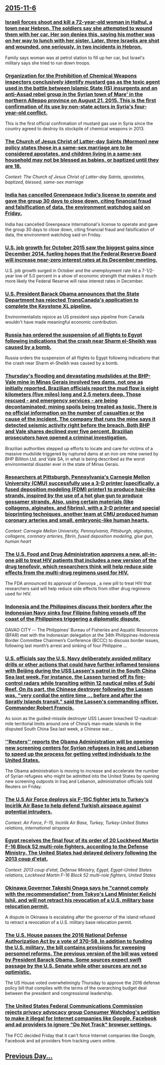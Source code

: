 ## [2015-11-6](/news/2015/11/6/index.md)

### [Israeli forces shoot and kill a 72-year-old woman in Halhul, a town near Hebron. The soldiers say she  attempted to wound them with her car. Her son denies this, saying his mother was on her way to lunch with her sister. Later, three Israelis are shot and wounded, one seriously, in two incidents in Hebron. ](/news/2015/11/6/israeli-forces-shoot-and-kill-a-72-year-old-woman-in-halhul-a-town-near-hebron-the-soldiers-say-she-attempted-to-wound-them-with-her-car.md)
Family says woman was at petrol station to fill up her car, but Israel&#39;s military says she tried to run down troops.

### [Organization for the Prohibition of Chemical Weapons inspectors conclusively identify mustard gas as the toxic agent used in the battle between Islamic State (IS) insurgents and an anti-Assad rebel group in the Syrian town of Mare' in the northern Alleppo province on August 21, 2015. This is the first confirmation of its use by non-state actors in Syria's four-year-old conflict. ](/news/2015/11/6/organization-for-the-prohibition-of-chemical-weapons-inspectors-conclusively-identify-mustard-gas-as-the-toxic-agent-used-in-the-battle-betw.md)
This is the first official confirmation of mustard gas use in Syria since the country agreed to destroy its stockpile of chemical weapons in 2013. 

### [The Church of Jesus Christ of Latter-day Saints (Mormon) new policy states those in a same-sex marriage are to be considered apostates, and children living in a same-sex household may not be blessed as babies, or baptized until they are 18. ](/news/2015/11/6/the-church-of-jesus-christ-of-latter-day-saints-mormon-new-policy-states-those-in-a-same-sex-marriage-are-to-be-considered-apostates-and.md)
_Context: The Church of Jesus Christ of Latter-day Saints, apostates, baptized, blessed, same-sex marriage_

### [India has cancelled Greenpeace India's license to operate and gave the group 30 days to close down, citing financial fraud and falsification of data, the environment watchdog said on Friday. ](/news/2015/11/6/india-has-cancelled-greenpeace-india-s-license-to-operate-and-gave-the-group-30-days-to-close-down-citing-financial-fraud-and-falsification.md)
India has cancelled Greenpeace International&#039;s license to operate and gave the group 30 days to close down, citing financial fraud and falsification of data, the environment watchdog said on Friday.

### [U.S. job growth for October 2015 saw the biggest gains since December 2014, fueling hopes that the Federal Reserve Board will increase near-zero interest rates at its December meeting. ](/news/2015/11/6/u-s-job-growth-for-october-2015-saw-the-biggest-gains-since-december-2014-fueling-hopes-that-the-federal-reserve-board-will-increase-near.md)
U.S. job growth surged in October and the unemployment rate hit a 7-1/2-year low of 5.0 percent in a show of economic strength that makes it much more likely the Federal Reserve will raise interest rates in December.

### [U.S. President Barack Obama announces that the State Department has rejected TransCanada's application to complete the Keystone XL pipeline. ](/news/2015/11/6/u-s-president-barack-obama-announces-that-the-state-department-has-rejected-transcanada-s-application-to-complete-the-keystone-xl-pipeline.md)
Environmentalists rejoice as US president says pipeline from Canada wouldn&#39;t have made meaningful economic contribution.

### [Russia has ordered the suspension of all flights to Egypt following indications that the crash near Sharm el-Sheikh was caused by a bomb.](/news/2015/11/6/russia-has-ordered-the-suspension-of-all-flights-to-egypt-following-indications-that-the-crash-near-sharm-el-sheikh-was-caused-by-a-bomb.md)
Russia orders the suspension of all flights to Egypt following indications that the crash near Sharm el-Sheikh was caused by a bomb.

### [Thursday's flooding and devastating mudslides at the BHP-Vale mine in Minas Gerais involved two dams, not one as initially reported. Brazilian officials report the mud flow is eight kilometers (five miles) long and 2.5 meters deep.  Those rescued - and emergency services - are being decontaminated; mining spoils being treated as toxic. There is no official information on the number of casualties or the cause of the incident. The company that runs the mine says it detected seismic activity right before the breach. Both BHP and Vale shares declined over five percent. Brazilian prosecutors have opened a criminal investigation. ](/news/2015/11/6/thursday-s-flooding-and-devastating-mudslides-at-the-bhp-vale-mine-in-minas-gerais-involved-two-dams-not-one-as-initially-reported-brazili.md)
Brazilian authorities stepped up efforts to locate and care for victims of a massive mudslide triggered by ruptured dams at an iron ore mine owned by BHP Billiton Ltd. and Vale SA, in what is being described as the worst environmental disaster ever in the state of Minas Gerais.

### [Researchers at Pittsburgh, Pennsylvania's Carnegie Mellon University (CMU) successfully use a 3-D printer (specifically, a fused deposition modeling (FDM) printer) to produce hair-like strands, inspired by the use of a hot glue gun to produce gossamer strands. Also, using certain materials (like collagens, alginates, and fibrins), with a 3-D printer and special bioprinting techniques, another team at CMU produced human coronary arteries and small, embryonic-like human hearts. ](/news/2015/11/6/researchers-at-pittsburgh-pennsylvania-s-carnegie-mellon-university-cmu-successfully-use-a-3-d-printer-specifically-a-fused-deposition.md)
_Context: Carnegie Mellon University, Pennsylvania, Pittsburgh, alginates, collagens, coronary arteries, fibrin, fused deposition modeling, glue gun, human heart_

### [The U.S. Food and Drug Administration  approves a new, all-in-one pill to treat HIV patients that includes a new version of the drug tenofovir, which researchers think will help reduce side effects from the multi-drug regimens used for HIV. ](/news/2015/11/6/the-u-s-food-and-drug-administration-approves-a-new-all-in-one-pill-to-treat-hiv-patients-that-includes-a-new-version-of-the-drug-tenofov.md)
The FDA announced its approval of Genvoya , a new pill to treat HIV that researchers said will help reduce side effects from other drug regimens used for HIV.

### [Indonesia and the Philippines discuss their borders after the Indonesian Navy sinks four Filipino fishing vessels off the coast of the Philippines triggering a diplomatic dispute. ](/news/2015/11/6/indonesia-and-the-philippines-discuss-their-borders-after-the-indonesian-navy-sinks-four-filipino-fishing-vessels-off-the-coast-of-the-phili.md)
DAVAO CITY -- The Philippines&#8217; Bureau of Fisheries and Aquatic Resources (BFAR) met with the Indonesian delegation at the 34th Philippines-Indonesia Border Committee Chairmen&#8217;s Conference (BCCC) to discuss border issues, following last month&#8217;s arrest and sinking of four Philippine ...

### [U.S. officials say the U.S. Navy deliberately avoided military drills or other actions that could have further inflamed tensions with Beijing during the USS Lassen's patrol in the South China Sea last week.  For instance, the Lassen turned off its fire-control radars while transiting within 12 nautical miles of Subi Reef. On its part, the Chinese destroyer following the Lassen was, "very cordial the entire time ...  before and after the Spratly Islands transit," said the Lassen's commanding officer, Commander Robert Francis. ](/news/2015/11/6/u-s-officials-say-the-u-s-navy-deliberately-avoided-military-drills-or-other-actions-that-could-have-further-inflamed-tensions-with-beijin.md)
As soon as the guided-missile destroyer USS Lassen breached 12-nautical-mile territorial limits around one of China&#8217;s man-made islands in the disputed South China Sea last week, a Chinese war…

### [''Reuters'' reports the Obama Administration will be opening new screening centers for Syrian refugees in Iraq and Lebanon to speed up the process for getting vetted individuals to the United States. ](/news/2015/11/6/reuters-reports-the-obama-administration-will-be-opening-new-screening-centers-for-syrian-refugees-in-iraq-and-lebanon-to-speed-up-the-p.md)
The Obama administration is moving to increase and accelerate the number of Syrian refugees who might be admitted into the United States by opening new screening outposts in Iraq and Lebanon, administration officials told Reuters on Friday.

### [The U.S Air Force deploys six F-15C fighter jets to Turkey's  Incirlik Air Base to help defend Turkish airspace against potential intruders. ](/news/2015/11/6/the-u-s-air-force-deploys-six-f-15c-fighter-jets-to-turkey-s-incirlik-air-base-to-help-defend-turkish-airspace-against-potential-intruders.md)
_Context: Air Force, F-15, Incirlik Air Base, Turkey, Turkey-United States relations, international airspace_

### [Egypt receives the final four of its order of 20 Lockheed Martin F-16 Block 52 multi-role fighters, according to the Defense Ministry. The United States had delayed delivery   following the 2013 coup d'etat. ](/news/2015/11/6/egypt-receives-the-final-four-of-its-order-of-20-lockheed-martin-f-16-block-52-multi-role-fighters-according-to-the-defense-ministry-the-u.md)
_Context: 2013 coup d'etat, Defense Ministry, Egypt, Egypt-United States relations, Lockheed Martin F-16 Block 52 multi-role fighters, United States_

### [Okinawa Governor Takeshi Onaga says he "cannot comply with the recommendation" from Tokyo's Land Minister Keiichi Ishii, and will not retract his revocation of a U.S. military base relocation permit. ](/news/2015/11/6/okinawa-governor-takeshi-onaga-says-he-cannot-comply-with-the-recommendation-from-tokyo-s-land-minister-keiichi-ishii-and-will-not-retrac.md)
A dispute in Okinawa is escalating after the governor of the island refused to retract a revocation of a U.S. military base relocation permit.

### [The U.S. House passes the 2016 National Defense Authorization Act by a vote of 370-58.  In addition to funding the U.S. military, the bill contains provisions for sweeping personnel reforms. The previous version of the bill was vetoed by President Barack Obama.  Some sources expect swift passage by the U.S. Senate while other sources are not so optimistic. ](/news/2015/11/6/the-u-s-house-passes-the-2016-national-defense-authorization-act-by-a-vote-of-370-58-in-addition-to-funding-the-u-s-military-the-bill-c.md)
The US House voted overwhelmingly Thursday to approve the 2016 defense policy bill that complies with the terms of the overarching budget deal between the president and congressional leadership.

### [The United States Federal Communications Commission rejects  privacy advocacy group Consumer Watchdog's petition to make it illegal for Internet companies like Google, Facebook and ad providers to ignore  "Do Not Track" browser settings. ](/news/2015/11/6/the-united-states-federal-communications-commission-rejects-privacy-advocacy-group-consumer-watchdog-s-petition-to-make-it-illegal-for-inte.md)
The FCC decided Friday that it can&#x27;t force Internet companies like Google, Facebook and ad providers from tracking users online.

## [Previous Day...](/news/2015/11/5/index.md)

